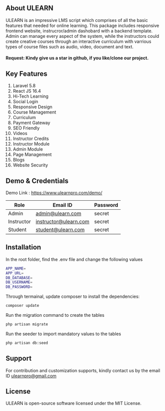 ## About ULEARN

ULEARN is an impressive LMS script which comprises of all the basic features that needed for online learning. This package includes responsive frontend website, instrucror/admin dashobard with a backend template. Admin can manage every aspect of the system, while the instructors could create creative courses through an interactive curriculum with varrious types of course files such as audio, video, document and text.

#### Request: Kindy give us a star in github, if you like/clone our project.

## Key Features
1. Laravel 5.8                        
2. React JS 16.4                       
3. Hi-Tech Learning                       
4. Social Login                  
5. Responsive Design                      
6. Course Management                     
7. Curriculum                
8. Payment Gateway                   
9. SEO Friendly                
10. Videos                 
11. Instructor Credits                        
12. Instructor Module                      
13. Admin Module                   
14. Page Management                       
15. Blogs                  
16. Website Security

## Demo & Credentials
Demo Link : https://www.ulearnpro.com/demo/

|    Role       |        Email ID        |   Password    |
| ------------- | ---------------------  | ------------- |
|    Admin      | admin@ulearn.com       |    secret     |
|    Instructor | instructor@ulearn.com  |    secret     |
|    Student    | student@ulearn.com     |    secret     |

## Installation
In the root folder, find the .env file and change the following values 

```sh
APP_NAME=
APP_URL=
DB_DATABASE=
DB_USERNAME=
DB_PASSWORD=
```

Through termainal, update composer to install the dependencies:

```sh
composer update
```
Run the migration command to create the tables

```sh
php artisan migrate
```

Run the seeder to import mandatory values to the tables

```sh
php artisan db:seed
```

## Support
For contribution and customization supports, kindly contact us by the email ID ulearnpro@gmail.com

## License
ULEARN is open-source software licensed under the MIT License.
